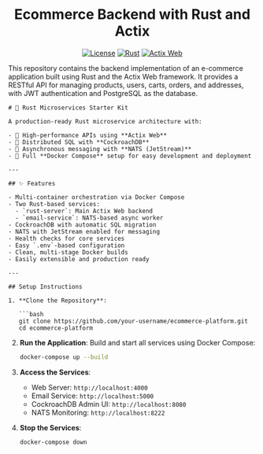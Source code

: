 <!--  -->
<div align="center">

# Ecommerce Backend with Rust and Actix

[![License](https://img.shields.io/badge/License-MIT-blue.svg)](LICENSE)
[![Rust](https://img.shields.io/badge/Rust-1.67+-orange.svg)](https://www.rust-lang.org)
[![Actix Web](https://img.shields.io/badge/Actix%20Web-4-green)](https://actix.rs/)

</div>

This repository contains the backend implementation of an e-commerce application built using Rust and the Actix Web framework. It provides a RESTful API for managing products, users, carts, orders, and addresses, with JWT authentication and PostgreSQL as the database.


```
# 🦀 Rust Microservices Starter Kit

A production-ready Rust microservice architecture with:

- 🚀 High-performance APIs using **Actix Web**
- 🐓 Distributed SQL with **CockroachDB**
- 📩 Asynchronous messaging with **NATS (JetStream)**
- 🐳 Full **Docker Compose** setup for easy development and deployment

---

## ✨ Features

- Multi-container orchestration via Docker Compose
- Two Rust-based services:
  - `rust-server`: Main Actix Web backend
  - `email-service`: NATS-based async worker
- CockroachDB with automatic SQL migration
- NATS with JetStream enabled for messaging
- Health checks for core services
- Easy `.env`-based configuration
- Clean, multi-stage Docker builds
- Easily extensible and production ready

---

## Setup Instructions

1. **Clone the Repository**:

   ```bash
   git clone https://github.com/your-username/ecommerce-platform.git
   cd ecommerce-platform
   ```

2. **Run the Application**: Build and start all services using Docker Compose:

   ```bash
   docker-compose up --build
   ```

3. **Access the Services**:

   - Web Server: `http://localhost:4000`
   - Email Service: `http://localhost:5000`
   - CockroachDB Admin UI: `http://localhost:8080`
   - NATS Monitoring: `http://localhost:8222`

4. **Stop the Services**:

   ```bash
   docker-compose down
   ```